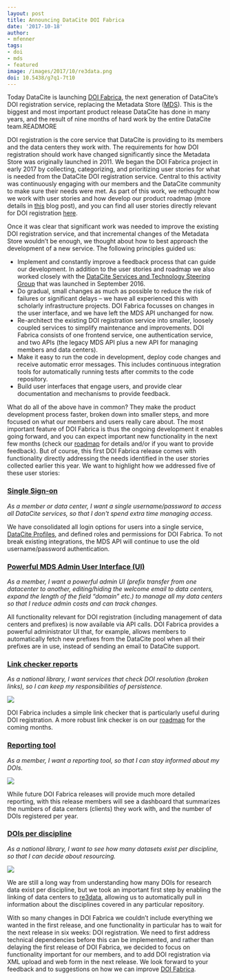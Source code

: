 ```yaml
---
layout: post
title: Announcing DataCite DOI Fabrica
date: '2017-10-18'
author: 
- mfenner
tags:
- doi
- mds
- featured
image: /images/2017/10/re3data.png
doi: 10.5438/g7q1-7t10
---
```


Today DataCite is launching [DOI Fabrica](https://doi.datacite.org/), the next generation of DataCite’s DOI registration service, replacing the Metadata Store ([MDS](https://mds.datacite.org/)). This is the biggest and most important product release DataCite has done in many years, and the result of nine months of hard work by the entire DataCite team.READMORE

DOI registration is the core service that DataCite is providing to its members and the data centers they work with. The requirements for how DOI registration should work have changed significantly since the Metadata Store was originally launched in 2011. We began the DOI Fabrica project in early 2017 by collecting, categorizing, and prioritizing user stories for what is needed from the DataCite DOI registration service. Central to this activity was continuously engaging with our members and the DataCite community to make sure their needs were met. As part of this work, we rethought how we work with user stories and how develop our product roadmap (more details in [this](https://blog.datacite.org/roadmap/) blog post), and you can find all user stories directly relevant for DOI registration [here](https://www.datacite.org/user-stories.html?=&category=create#how-to-provide-feedback).

Once it was clear that significant work was needed to improve the existing DOI registration service, and that incremental changes of the Metadata Store wouldn’t be enough, we thought about how to best approach the development of a new service. The following principles guided us:

* Implement and constantly improve a feedback process that can guide our development. In addition to the user stories and roadmap we
  also worked closely with the [DataCite Services and Technology Steering Group](https://www.datacite.org/steering.html) that was launched in September 2016.
* Do gradual, small changes as much as possible to reduce the risk of failures or significant delays – we have all experienced this with scholarly infrastructure projects. DOI Fabrica focusses on changes in the user interface, and we have left the MDS API unchanged for now.
* Re-architect the existing DOI registration service into smaller, loosely coupled services to simplify maintenance and improvements. DOI Fabrica consists of one frontend service, one authentication service, and two APIs (the legacy MDS API plus a new API for managing members and data centers).
* Make it easy to run the code in development, deploy code changes and receive automatic error messages. This
  includes continuous integration tools for automatically running tests after commits to the code repository.
* Build user interfaces that engage users, and provide clear documentation and mechanisms to provide feedback.

What do all of the above have in common? They make the product development process faster, broken down into smaller steps, and more focused on what our members and users really care about. The most important feature of DOI Fabrica is thus the ongoing development it enables going forward, and you can expect important new functionality in the next few months (check our [roadmap](https://www.datacite.org/roadmap.html) for details and/or if you want to provide feedback). But of course, this first DOI Fabrica release comes with functionality directly addressing the needs identified in the user stories collected earlier this year. We want to highlight how we addressed five of these user stories:

### [Single Sign-on](https://github.com/datacite/datacite/issues/132)
*As a member or data center, I want a single username/password to access all DataCite services, so that I don't spend extra time managing access.*

We have consolidated all login options for users into a single service, [DataCite Profiles](https://profiles.datacite.org/), and defined roles and permissions for DOI Fabrica. To not break existing integrations, the MDS API will continue to use the old username/password authentication.

### [Powerful MDS Admin User Interface (UI)](https://github.com/datacite/datacite/issues/56)
*As a member, I want a powerful admin UI (prefix transfer from one datacenter to another, editing/hiding the welcome email to data centers, expand the length of the field “domain” etc.) to manage all my data centers so that I reduce admin costs and can track changes.*

All functionality relevant for DOI registration (including management of data centers and prefixes) is now available via API calls. DOI Fabrica provides a powerful administrator UI that, for example, allows members to automatically fetch new prefixes from the DataCite pool when all their prefixes are in use, instead of sending an email to DataCite support.

### [Link checker reports](https://github.com/datacite/datacite/issues/11)
*As a national library, I want services that check DOI resolution (broken links), so I can keep my responsibilities of persistence.*

![](/images/2017/10/link-checking.png)

DOI Fabrica includes a simple link checker that is particularly useful during DOI registration. A more robust link checker is on our [roadmap](https://www.datacite.org/roadmap.html) for the coming months.

### [Reporting tool](https://github.com/datacite/datacite/issues/52)
*As a member, I want a reporting tool, so that I can stay informed about my DOIs.*

![](/images/2017/10/stats.png)

While future DOI Fabrica releases will provide much more detailed reporting, with this release members will see a dashboard that summarizes the numbers of data centers (clients) they work with, and the number of DOIs registered per year.

### [DOIs per discipline](https://github.com/datacite/datacite/issues/68)
*As a national library, I want to see how many datasets exist per discipline, so that I can decide about resourcing.*

![](/images/2017/10/re3data.png)

We are still a long way from understanding how many DOIs for research data exist per discipline, but we took an important first step by enabling the linking of data centers to [re3data](https://www.re3data.org), allowing us to automatically pull in information about the disciplines covered in any particular repository.

With so many changes in DOI Fabrica we couldn’t include everything we wanted in the first release, and one functionality in particular has to wait for the next release in six weeks: DOI registration. We need to first address technical dependencies before this can be implemented, and rather than delaying the first release of DOI Fabrica, we decided to focus on functionality important for our members, and to add DOI registration via XML upload and web form in the next release. We look forward to your feedback and to suggestions on how we can improve [DOI Fabrica](https://doi.datacite.org).
